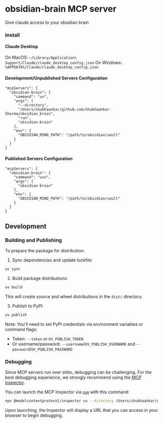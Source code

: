 # obsidian-brain MCP server

Give claude access to your obsidian brain

### Install

#### Claude Desktop

On MacOS: `~/Library/Application\ Support/Claude/claude_desktop_config.json`
On Windows: `%APPDATA%/Claude/claude_desktop_config.json`

#### Development/Unpublished Servers Configuration
```
"mcpServers": {
  "obsidian-brain": {
    "command": "uv",
    "args": [
      "--directory",
      "/Users/shubhaankar/github.com/Shubhaankar-Sharma/obsidian_brain",
      "run",
      "obsidian-brain"
    ],
    "env": {
      "OBSIDIAN_MIND_PATH": "/path/to/obsidian/vault"
    }
  }
}

```

#### Published Servers Configuration 
```
"mcpServers": {
  "obsidian-brain": {
    "command": "uvx",
    "args": [
      "obsidian-brain"
    ],
    "env": {
      "OBSIDIAN_MIND_PATH": "/path/to/obsidian/vault"
    }
  }
}
```

## Development

### Building and Publishing

To prepare the package for distribution:

1. Sync dependencies and update lockfile:
```bash
uv sync
```

2. Build package distributions:
```bash
uv build
```

This will create source and wheel distributions in the `dist/` directory.

3. Publish to PyPI:
```bash
uv publish
```

Note: You'll need to set PyPI credentials via environment variables or command flags:
- Token: `--token` or `UV_PUBLISH_TOKEN`
- Or username/password: `--username`/`UV_PUBLISH_USERNAME` and `--password`/`UV_PUBLISH_PASSWORD`

### Debugging

Since MCP servers run over stdio, debugging can be challenging. For the best debugging
experience, we strongly recommend using the [MCP Inspector](https://github.com/modelcontextprotocol/inspector).


You can launch the MCP Inspector via [`npm`](https://docs.npmjs.com/downloading-and-installing-node-js-and-npm) with this command:

```bash
npx @modelcontextprotocol/inspector uv --directory /Users/shubhaankar/github.com/Shubhaankar-Sharma/obsidian_brain run obsidian-brain
```


Upon launching, the Inspector will display a URL that you can access in your browser to begin debugging.